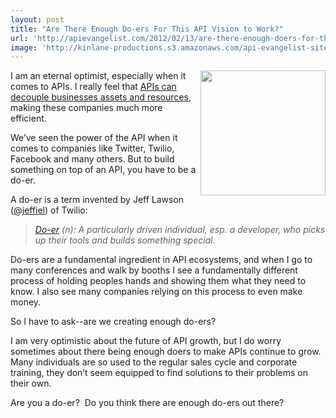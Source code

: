 ```yaml
---
layout: post
title: "Are There Enough Do-ers For This API Vision to Work?"
url: 'http://apievangelist.com/2012/02/13/are-there-enough-doers-for-this-api-vision-to-work/'
image: 'http://kinlane-productions.s3.amazonaws.com/api-evangelist-site/blog/Twilio-Logo.png'
---
```


[<img class="c1" src="http://kinlane-productions.s3.amazonaws.com/twilio/Twilio-Logo.png" alt="" width="200" align="right" />][1]

I am an eternal optimist, especially when it comes to APIs. I really feel that [APIs can decouple businesses assets and resources][2], making these companies much more efficient.

We’ve seen the power of the API when it comes to companies like Twitter, Twilio, Facebook and many others. But to build something on top of an API, you have to be a do-er.

A do-er is a term invented by Jeff Lawson ([@jeffiel][3]) of Twilio:

> _[Do-er][4] (n): A particularly driven individual, esp. a developer, who picks up their tools and builds something special._

Do-ers are a fundamental ingredient in API ecosystems, and when I go to many conferences and walk by booths I see a fundamentally different process of holding peoples hands and showing them what they need to know. I also see many companies relying on this process to even make money.

So I have to ask--are we creating enough do-ers?  

I am very optimistic about the future of API growth, but I do worry sometimes about there being enough doers to make APIs continue to grow. Many individuals are so used to the regular sales cycle and corporate training, they don’t seem equipped to find solutions to their problems on their own.

Are you a do-er?  Do you think there are enough do-ers out there?

   [1]: http://www.twilio.com/
   [2]: http://www.apievangelist.com/2011/12/25/apis-can-decouple-business-information-and-resources/ (APIs can decouple business assets and resources)
   [3]: https://twitter.com/#!/jeffiel
   [4]: http://www.twilio.com/doers (Do-er)
